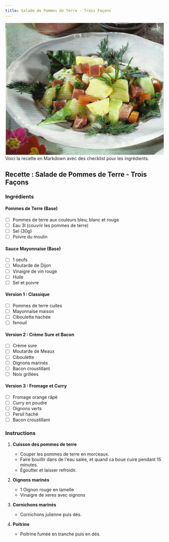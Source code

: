 ```yaml
---
title: Salade de Pommes de Terre - Trois Façons
---
```


![salade_pomme_de_terres](./salade_pomme_de_terres.jpg)
Voici la recette en Markdown avec des checklist pour les ingrédients.

## Recette : Salade de Pommes de Terre - Trois Façons

### Ingrédients

#### Pommes de Terre (Base)

- [ ] Pommes de terre aux couleurs bleu, blanc et rouge
- [ ] Eau 3l (couvrir les pommes de terre)
- [ ] Sel (30g)
- [ ] Poivre du moulin

#### Sauce Mayonnaise (Base)

- [ ] 1 oeufs
- [ ] Moutarde de Dijon
- [ ] Vinaigre de vin rouge
- [ ] Huile
- [ ] Sel et poivre

#### Version 1 : Classique

- [ ] Pommes de terre cuites
- [ ] Mayonnaise maison
- [ ] Ciboulette hachée
- [ ] fenouil

#### Version 2 : Crème Sure et Bacon

- [ ] Crème sure
- [ ] Moutarde de Meaux
- [ ] Ciboulette
- [ ] Oignons marinés
- [ ] Bacon croustillant
- [ ] Noix grillées

#### Version 3 : Fromage et Curry

- [ ] Fromage orange râpé
- [ ] Curry en poudre
- [ ] Oignons verts
- [ ] Persil haché
- [ ] Bacon croustillant

### Instructions

1. **Cuisson des pommes de terre**

   - Couper les pommes de terre en morceaux.
   - Faire bouillir dans de l'eau salée, et quand ca boue cuire pendant 15 minutes.
   - Égoutter et laisser refroidir.

2. **Oignons marinés**
   - 1 Oignon rouge en lamelle
   - Vinaigre de xeres avec oignons
3. **Cornichons marinés**
   - Cornichons julienne puis dés.
4. **Poitrine**
   - Poitrine fumée en tranche puis en dés.
